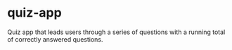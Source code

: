 # quiz-app
Quiz app that leads users through a series of questions with a running total of correctly answered questions.
